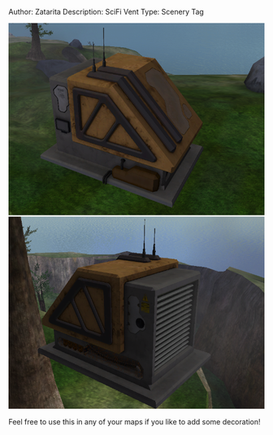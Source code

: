 Author: Zatarita
Description: SciFi Vent
Type: Scenery Tag

![preview_0](vent_preview_0.png?raw=true)
![preview_1](vent_preview_1.png?raw=true)

Feel free to use this in any of your maps if you like to add some decoration!